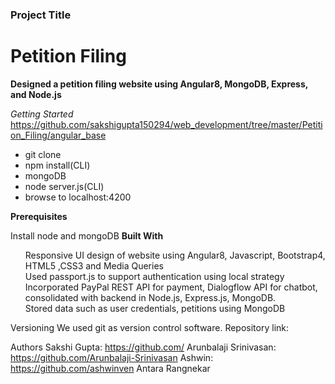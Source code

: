 
<h3>Project Title<h3>
<h1>Petition Filing</h1> 
<b>Designed a petition filing website using Angular8, MongoDB, Express, and Node.js</b><br/>

<i>Getting Started</i> https://github.com/sakshigupta150294/web_development/tree/master/Petition_Filing/angular_base
<ul>
<li>git clone</li>
<li>npm install(CLI)</li>
<li>mongoDB</li>
<li>node server.js(CLI)</li>
<li>browse to localhost:4200</li>
</ul>
<b>Prerequisites</b>

Install node and mongoDB
<b>Built With</b>
<ul >
<li style="list-style-type:none">Responsive UI design of website using Angular8, Javascript, Bootstrap4, HTML5 ,CSS3 and Media Queries</li>
<li style="list-style-type:none">Used passport.js to support authentication using local strategy</li>
<li style="list-style-type:none" id="functionalities">Incorporated PayPal REST API for payment, Dialogflow API for chatbot, consolidated with backend in Node.js, Express.js, MongoDB.</li> 
<li style="list-style-type:none" id="functionalities">Stored data such as user credentials, petitions using MongoDB</li>
</ul>
Versioning
We used git as version control software.
Repository link: 

Authors
Sakshi Gupta: https://github.com/
Arunbalaji Srinivasan: https://github.com/Arunbalaji-Srinivasan
Ashwin: https://github.com/ashwinven
Antara Rangnekar 
